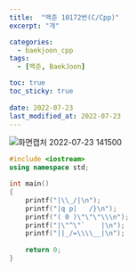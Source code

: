 ```yaml
---
title:  "백준 10172번(C/Cpp)"
excerpt: "개"

categories:
  - baekjoon_cpp
tags:
  - [백준, BaekJoon]

toc: true
toc_sticky: true
 
date: 2022-07-23
last_modified_at: 2022-07-23
---
```


![화면캡처 2022-07-23 141500](https://user-images.githubusercontent.com/106606698/180591490-1ce6152d-df86-4376-8dff-66da3b245396.png)

```c++
#include <iostream>
using namespace std;

int main()
{
    printf("|\\_/|\n");
	printf("|q p|   /}\n");
	printf("( 0 )\"\"\"\\\n");
	printf("|\"^\"`    |\n");
	printf("||_/=\\\\__|\n");
    
	return 0;
}
```


